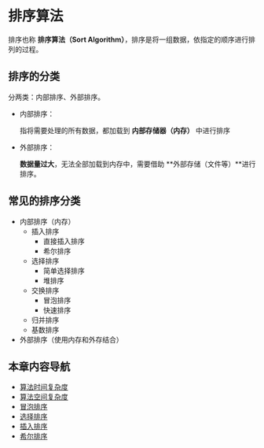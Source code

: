 # 排序算法

排序也称 **排序算法（Sort Algorithm）**，排序是将一组数据，依指定的顺序进行排列的过程。

## 排序的分类

分两类：内部排序、外部排序。

- 内部排序：

  指将需要处理的所有数据，都加载到 **内部存储器（内存）** 中进行排序

- 外部排序：

  **数据量过大**，无法全部加载到内存中，需要借助 **外部存储（文件等）**进行排序。

## 常见的排序分类

- 内部排序（内存）
  - 插入排序
    - 直接插入排序
    - 希尔排序
  - 选择排序
    - 简单选择排序
    - 堆排序
  - 交换排序
    - 冒泡排序
    - 快速排序
  - 归并排序
  - 基数排序
- 外部排序（使用内存和外存结合）

## 本章内容导航

- [算法时间复杂度](./01.md)
- [算法空间复杂度](./02.md)
- [冒泡排序](./03.md)
- [选择排序](./04.md)
- [插入排序](./05.md)
- [希尔排序](./06.md)